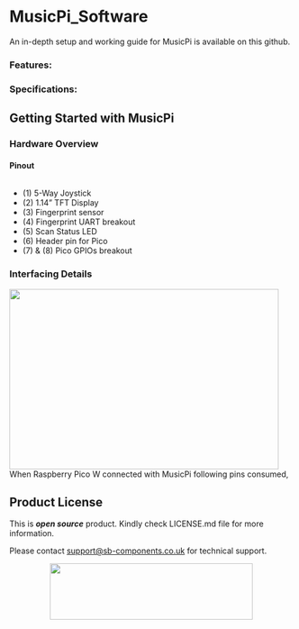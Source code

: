 # MusicPi_Software
<!--
<img src="https://github.com/sbcshop/IdentiPi_Software/blob/main/images/IdentiPi_banner.jpg">
-->

An in-depth setup and working guide for MusicPi is available on this github. 

### Features:


### Specifications:



## Getting Started with MusicPi
### Hardware Overview
#### Pinout

<img src="">

- (1) 5-Way Joystick
- (2) 1.14” TFT Display
- (3) Fingerprint sensor
- (4) Fingerprint UART breakout
- (5) Scan Status LED
- (6) Header pin for Pico 
- (7) & (8) Pico GPIOs breakout 

### Interfacing Details

<img src="" width="478" height="320">
When Raspberry Pico W connected with MusicPi following pins consumed,  

<!--
- Fingerprint Module interfacing info
  | Pico | Fingerprint Sensor | Function |
  |---|---|---|
  |GP0 (UART0 TX) | F_RX | UART communicatoin pin |
  |GP1 (UART0 RX) | F_TX | UART communicatoin pin |
  |GP3 | P_EN | Fingerprint Enable pin => 0 to Enable and 1 to Disable | 

- Display interfacing details
  | Pico | Hardware Pin | Function |
  |---|---|---|
  |GP10 | SCLK | Clock pin of SPI interface for display |
  |GP11 | DIN  | MOSI (Master OUT Slave IN) data pin of SPI interface|
  |GP8 | D/C | Data/command line of SPI interface for display |
  |GP12 | RESET | Display reset pin |
  |GP9 | CS   | Chip Select pin of SPI interface for display| 
  |GP13 | BL | Backlight pin for display |

- Joystick interfacing details
  | Pico W | Joystick | Function |
  |---|---|---|
  |GP14 | JY_U |Programmable Joystick button|
  |GP15 | JY_R |Programmable Joystick button|
  |GP16 | JY_L |Programmable Joystick button|
  |GP17 | JY_D |Programmable Joystick button|
  |GP18 | JY_Sel |Programmable Joystick button|

With Pico or Pico W connected to IdentiPi, you can proceed to follow below steps to get start working with IdentiPi. 

### 1. How to Install Boot Firmware in Pico W of IdentiPi 

- If you already have MicroPython firmware with the inbuilt ST7789 module, then you can skip this step and jump to **step 2** for trying demo codes.
- In case, you need to add **MicroPython firmware** in Pico of IdentiPi. First, you need to *Press and Hold* the boot button on pico W of IdentiPi, and then, without releasing the button, connect it to PC/laptop using micro USB cable. Check below image for reference,
  
  <img src="https://github.com/sbcshop/ArdiPi_Software/blob/main/images/pico_bootmode.gif" width="340" height="228">

- Now your device is in boot mode, and you will see a new mass storage device named "RPI-RP2" as shown in the below figure.
  <img src= "https://github.com/sbcshop/PiCoder-Software/blob/main/images/RPI_folder.jpg" width="720" height="360"/>

- Download the MicroPython firmware file provided in this repo above as ["**_IdentiPi_firmware.uf2_**"](https://github.com/sbcshop/IdentiPi_Software/blob/main/IdentiPi_firmware.uf2). Drag and drop this **_IdentiPi_firmware.uf2_** file onto the RPI-RP2 volume. Your Pico W will reboot. You are now running MicroPython on IdentiPi's pico.
  <img src= "https://github.com/sbcshop/IdentiPi_Software/blob/main/images/fimware_upload.jpg" width="626" height="476">
  
### 2. Running First Program in IdentiPi
   - Download **Thonny IDE** from [Download link](https://thonny.org/) as per your OS and install it.
   - Download this github which contains various examples and open anyone of example in Thonny.

     <img src= "https://github.com/sbcshop/IdentiPi_Software/blob/main/images/identiPi_git_download.jpg" />

   - Now we have **Thonny IDE application** and github example codes, Connect IdentiPi with Pico to laptop/PC. Open any example code in Thonny IDE. Then select micropython device at the bottom right with a suitable COM port, as shown in the below figure. You might get a different COM port.

     <img src="https://github.com/sbcshop/IdentiPi_Software/blob/main/images/board_select.jpg">
  
   - Make sure to save _**IdentiPi.py**_ library file to device to avoid any execution error.

      <img src= "https://github.com/sbcshop/IdentiPi_Software/blob/main/images/IdentiPi_library.jpg" />

   - Once everything all set, with any demo code open click on green play button to test program on IdentiPi.

     <img src= "https://github.com/sbcshop/IdentiPi_Software/blob/main/images/run_program.jpg" />

   - For standalone execution without thonny you need to transfer your script into Pico of IdentiPi as main.py, so when again power up board it will start executing saved script. 

     <img src= "https://github.com/sbcshop/IdentiPi_Software/blob/main/images/standalone_execution.jpg" />

     Try out below provided reference example demo codes and modify to build your own application codes.

### How to move any script codes on Pico/Pico W
   - Single File transfer, click on **File -> Save Copy -> select Raspberry Pi Pico** , Then save file as **main.py**
     
      <img src="https://github.com/sbcshop/3.2_Touchsy_Pico_W_Resistive_Software/blob/main/images/transfer_script_pico.gif" />
   
   - Move multiple files at one go, below image demonstrate that
     
      <img src="https://github.com/sbcshop/3.2_Touchsy_Pico_W_Capacitive_Software/blob/main/images/multiple_file_transfer.gif" />

### Example Codes
   Try reference demo codes to test onboard components of IdentiPi. Save whatever example code file you want to try as **main.py** in **Pico/Pico W** or Run directly from Thonny IDE by clicking green play button
   - [Display Demo](https://github.com/sbcshop/IdentiPi_Software/blob/main/examples/Demo_LCD.py) : code to test display
   - [Joystick Demo](https://github.com/sbcshop/IdentiPi_Software/blob/main/examples/Demo_Joystick.py) : code to work with onboard joystick
   - [Fingerprint Demo](https://github.com/sbcshop/IdentiPi_Software/blob/main/examples/Demo_Add_Fingerprint.py) : Register fingerprint using onboard fingerprint sensor
   - and [More..](https://github.com/sbcshop/IdentiPi_Software/tree/main/examples)
   
   Using this sample code as a guide, you can modify, build, and share codes!!
   
   We have provided [_**IdentiPi.py**_](https://github.com/sbcshop/IdentiPi_Software/blob/main/examples/IdentiPi.py) library file with most of commands related to fingerprint operations. You can refer [**Fingerprint Command Manual**](https://github.com/sbcshop/IdentiPi_Software/blob/main/documents/Fingerprint_Sensor_Command_Manual.docx.pdf) to understand more commands and particular response from module to modify or update library file as per your applications.
     
   
## Resources
  * [Schematic](https://github.com/sbcshop/IdentiPi_Hardware/blob/main/Design%20Data/Sch%20IdentiPi.pdf)
  * [Hardware Files](https://github.com/sbcshop/IdentiPi_Hardware)
  * [Step File](https://github.com/sbcshop/IdentiPi_Hardware/blob/main/Mechanical%20Data/IdentiPi.step)
  * [MicroPython getting started for RPi Pico/Pico W](https://docs.micropython.org/en/latest/rp2/quickref.html)
  * [Pico W Getting Started](https://projects.raspberrypi.org/en/projects/get-started-pico-w)
  * [RP2040 Datasheet](https://datasheets.raspberrypi.com/pico/pico-datasheet.pdf)

## Related Products
-->
 
## Product License

This is ***open source*** product. Kindly check LICENSE.md file for more information.

Please contact support@sb-components.co.uk for technical support.
<p align="center">
  <img width="360" height="100" src="https://cdn.shopify.com/s/files/1/1217/2104/files/Logo_sb_component_3.png?v=1666086771&width=300">
</p>
